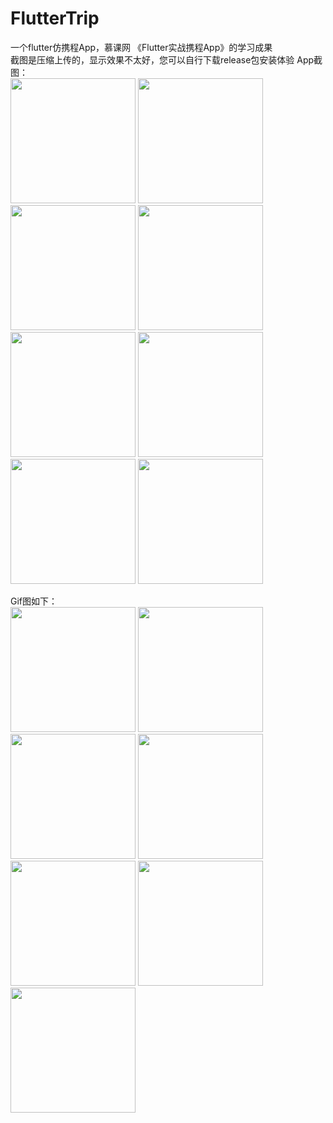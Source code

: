 # FlutterTrip
一个flutter仿携程App，慕课网 《Flutter实战携程App》的学习成果  
截图是压缩上传的，显示效果不太好，您可以自行下载release包安装体验
App截图：    
<img src="https://github.com/Wuyou1998/FlutterTrip/blob/master/image/home.jpg" width="200"/>
<img src="https://github.com/Wuyou1998/FlutterTrip/blob/master/image/input.jpg" width="200"/>
<img src="https://github.com/Wuyou1998/FlutterTrip/blob/master/image/mine.jpg" width="200"/>
<img src="https://github.com/Wuyou1998/FlutterTrip/blob/master/image/search.jpg" width="200"/>
<img src="https://github.com/Wuyou1998/FlutterTrip/blob/master/image/travel.jpg" width="200"/>
<img src="https://github.com/Wuyou1998/FlutterTrip/blob/master/image/web1.jpg" width="200"/>
<img src="https://github.com/Wuyou1998/FlutterTrip/blob/master/image/web2.jpg" width="200"/>
<img src="https://github.com/Wuyou1998/FlutterTrip/blob/master/image/web3.jpg" width="200"/>

Gif图如下：  
<img src="https://github.com/Wuyou1998/FlutterTrip/blob/master/image/homepage.gif" width="200"/>
<img src="https://github.com/Wuyou1998/FlutterTrip/blob/master/image/homeItemClick.gif" width="200"/>
<img src="https://github.com/Wuyou1998/FlutterTrip/blob/master/image/input.gif" width="200"/>
<img src="https://github.com/Wuyou1998/FlutterTrip/blob/master/image/mine.gif" width="200"/>
<img src="https://github.com/Wuyou1998/FlutterTrip/blob/master/image/search.gif" width="200"/>
<img src="https://github.com/Wuyou1998/FlutterTrip/blob/master/image/srart.gif" width="200"/>
<img src="https://github.com/Wuyou1998/FlutterTrip/blob/master/image/travel.gif" width="200"/>
